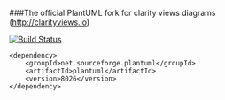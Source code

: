 ###The official PlantUML fork for clarity views diagrams (http://clarityviews.io)

[![Build Status](https://travis-ci.org/clarity-team/plantuml.svg?branch=master)](https://travis-ci.org/clarity-team/plantuml)

```
<dependency>
    <groupId>net.sourceforge.plantuml</groupId>
    <artifactId>plantuml</artifactId>
    <version>8026</version>
</dependency>
```
